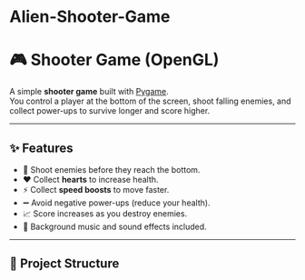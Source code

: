 # Alien-Shooter-Game
# 🎮 Shooter Game (OpenGL)

A simple **shooter game** built with [Pygame](https://www.pygame.org/).  
You control a player at the bottom of the screen, shoot falling enemies, and collect power-ups to survive longer and score higher.

---

## ✨ Features
- 🔫 Shoot enemies before they reach the bottom.
- ❤️ Collect **hearts** to increase health.
- ⚡ Collect **speed boosts** to move faster.
- ➖ Avoid negative power-ups (reduce your health).
- 📈 Score increases as you destroy enemies.
- 🎵 Background music and sound effects included.

---

## 📂 Project Structure
